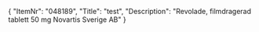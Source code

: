{
  "ItemNr": "048189",
  "Title": "test",
  "Description": "Revolade, filmdragerad tablett 50 mg Novartis Sverige AB"
}